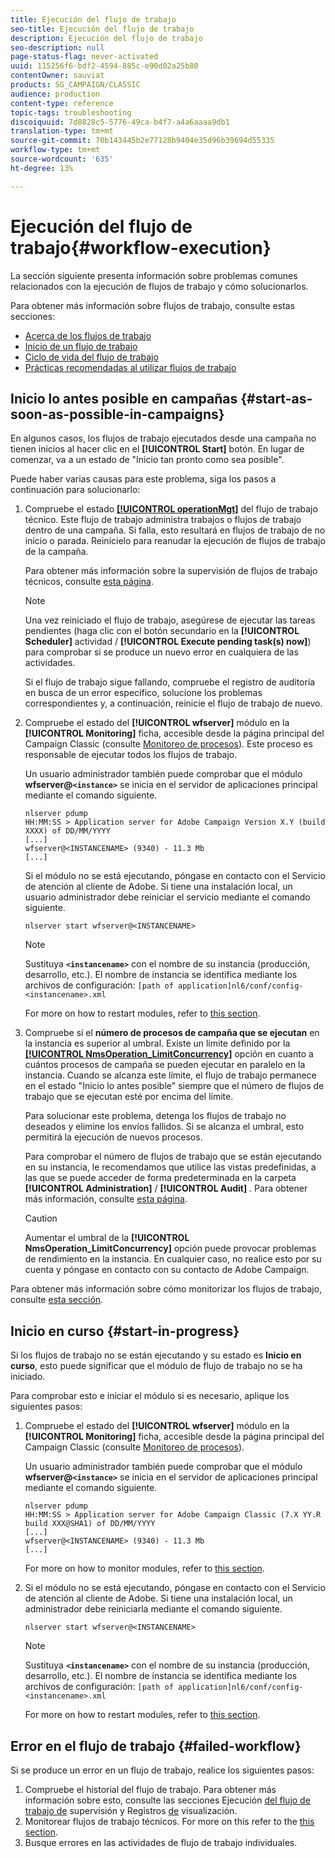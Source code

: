 ```yaml
---
title: Ejecución del flujo de trabajo
seo-title: Ejecución del flujo de trabajo
description: Ejecución del flujo de trabajo
seo-description: null
page-status-flag: never-activated
uuid: 115256f6-bdf2-4594-885c-e90d02a25b80
contentOwner: sauviat
products: SG_CAMPAIGN/CLASSIC
audience: production
content-type: reference
topic-tags: troubleshooting
discoiquuid: 7d8828c5-5776-49ca-b4f7-a4a6aaaa9db1
translation-type: tm+mt
source-git-commit: 70b143445b2e77128b9404e35d96b39694d55335
workflow-type: tm+mt
source-wordcount: '635'
ht-degree: 13%

---
```



# Ejecución del flujo de trabajo{#workflow-execution}

La sección siguiente presenta información sobre problemas comunes relacionados con la ejecución de flujos de trabajo y cómo solucionarlos.

Para obtener más información sobre flujos de trabajo, consulte estas secciones:

* [Acerca de los flujos de trabajo](../../workflow/using/about-workflows.md)
* [Inicio de un flujo de trabajo](../../workflow/using/starting-a-workflow.md)
* [Ciclo de vida del flujo de trabajo](../../workflow/using/workflow-life-cycle.md)
* [Prácticas recomendadas al utilizar flujos de trabajo](../../workflow/using/workflow-best-practices.md)

## Inicio lo antes posible en campañas {#start-as-soon-as-possible-in-campaigns}

En algunos casos, los flujos de trabajo ejecutados desde una campaña no tienen inicios al hacer clic en el **[!UICONTROL Start]** botón. En lugar de comenzar, va a un estado de &quot;Inicio tan pronto como sea posible&quot;.

Puede haber varias causas para este problema, siga los pasos a continuación para solucionarlo:

1. Compruebe el estado [**[!UICONTROL operationMgt]**](../../workflow/using/campaign.md) del flujo de trabajo técnico. Este flujo de trabajo administra trabajos o flujos de trabajo dentro de una campaña. Si falla, esto resultará en flujos de trabajo de no inicio o parada. Reinícielo para reanudar la ejecución de flujos de trabajo de la campaña.

   Para obtener más información sobre la supervisión de flujos de trabajo técnicos, consulte [esta página](../../workflow/using/monitoring-technical-workflows.md).

   >[!NOTE]
   >
   >Una vez reiniciado el flujo de trabajo, asegúrese de ejecutar las tareas pendientes (haga clic con el botón secundario en la **[!UICONTROL Scheduler]** actividad / **[!UICONTROL Execute pending task(s) now]**) para comprobar si se produce un nuevo error en cualquiera de las actividades.

   Si el flujo de trabajo sigue fallando, compruebe el registro de auditoría en busca de un error específico, solucione los problemas correspondientes y, a continuación, reinicie el flujo de trabajo de nuevo.

1. Compruebe el estado del **[!UICONTROL wfserver]** módulo en la **[!UICONTROL Monitoring]** ficha, accesible desde la página principal del Campaign Classic (consulte [Monitoreo de procesos](../../production/using/monitoring-processes.md)). Este proceso es responsable de ejecutar todos los flujos de trabajo.

   Un usuario administrador también puede comprobar que el módulo **wfserver@`<instance>`** se inicia en el servidor de aplicaciones principal mediante el comando siguiente.

   ```
   nlserver pdump
   HH:MM:SS > Application server for Adobe Campaign Version X.Y (build XXXX) of DD/MM/YYYY
   [...]
   wfserver@<INSTANCENAME> (9340) - 11.3 Mb
   [...]
   ```

   Si el módulo no se está ejecutando, póngase en contacto con el Servicio de atención al cliente de Adobe. Si tiene una instalación local, un usuario administrador debe reiniciar el servicio mediante el comando siguiente.

   ```
   nlserver start wfserver@<INSTANCENAME>
   ```

   >[!NOTE]
   >
   >Sustituya **`<instancename>`** con el nombre de su instancia (producción, desarrollo, etc.). El nombre de instancia se identifica mediante los archivos de configuración:
   >`[path of application]nl6/conf/config-<instancename>.xml`

   For more on how to restart modules, refer to [this section](../../production/using/usual-commands.md#module-launch-commands).

1. Compruebe si el **número de procesos de campaña que se ejecutan** en la instancia es superior al umbral. Existe un límite definido por la [**[!UICONTROL NmsOperation_LimitConcurrency]**](../../installation/using/configuring-campaign-options.md#campaign-e-workflow-management) opción en cuanto a cuántos procesos de campaña se pueden ejecutar en paralelo en la instancia. Cuando se alcanza este límite, el flujo de trabajo permanece en el estado &quot;Inicio lo antes posible&quot; siempre que el número de flujos de trabajo que se ejecutan esté por encima del límite.

   Para solucionar este problema, detenga los flujos de trabajo no deseados y elimine los envíos fallidos. Si se alcanza el umbral, esto permitirá la ejecución de nuevos procesos.

   Para comprobar el número de flujos de trabajo que se están ejecutando en su instancia, le recomendamos que utilice las vistas predefinidas, a las que se puede acceder de forma predeterminada en la carpeta **[!UICONTROL Administration]** / **[!UICONTROL Audit]** . Para obtener más información, consulte [esta página](../../workflow/using/monitoring-workflow-execution.md#filtering-workflows-status).

   >[!CAUTION]
   >
   >Aumentar el umbral de la **[!UICONTROL NmsOperation_LimitConcurrency]** opción puede provocar problemas de rendimiento en la instancia. En cualquier caso, no realice esto por su cuenta y póngase en contacto con su contacto de Adobe Campaign.

Para obtener más información sobre cómo monitorizar los flujos de trabajo, consulte [esta sección](../../workflow/using/monitoring-workflow-execution.md).

## Inicio en curso {#start-in-progress}

Si los flujos de trabajo no se están ejecutando y su estado es **Inicio en curso**, esto puede significar que el módulo de flujo de trabajo no se ha iniciado.

Para comprobar esto e iniciar el módulo si es necesario, aplique los siguientes pasos:

1. Compruebe el estado del **[!UICONTROL wfserver]** módulo en la **[!UICONTROL Monitoring]** ficha, accesible desde la página principal del Campaign Classic (consulte [Monitoreo de procesos](../../production/using/monitoring-processes.md)).

   Un usuario administrador también puede comprobar que el módulo **wfserver@`<instance>`** se inicia en el servidor de aplicaciones principal mediante el comando siguiente.

   ```
   nlserver pdump
   HH:MM:SS > Application server for Adobe Campaign Classic (7.X YY.R build XXX@SHA1) of DD/MM/YYYY
   [...]
   wfserver@<INSTANCENAME> (9340) - 11.3 Mb
   [...]
   ```

   For more on how to monitor modules, refer to [this section](../../production/using/usual-commands.md#monitoring-commands-).

1. Si el módulo no se está ejecutando, póngase en contacto con el Servicio de atención al cliente de Adobe. Si tiene una instalación local, un administrador debe reiniciarla mediante el comando siguiente.

   ```
   nlserver start wfserver@<INSTANCENAME>
   ```

   >[!NOTE]
   >
   >Sustituya **`<instancename>`** con el nombre de su instancia (producción, desarrollo, etc.). El nombre de instancia se identifica mediante los archivos de configuración:
   >`[path of application]nl6/conf/config-<instancename>.xml`

   For more on how to restart modules, refer to [this section](../../production/using/usual-commands.md#module-launch-commands).

## Error en el flujo de trabajo {#failed-workflow}

Si se produce un error en un flujo de trabajo, realice los siguientes pasos:

1. Compruebe el historial del flujo de trabajo. Para obtener más información sobre esto, consulte las secciones Ejecución [del flujo de trabajo de](../../workflow/using/monitoring-workflow-execution.md) supervisión y Registros [de](../../workflow/using/monitoring-workflow-execution.md#displaying-logs) visualización.
1. Monitorear flujos de trabajo técnicos. For more on this refer to the [this section](../../workflow/using/monitoring-technical-workflows.md).
1. Busque errores en las actividades de flujo de trabajo individuales.
